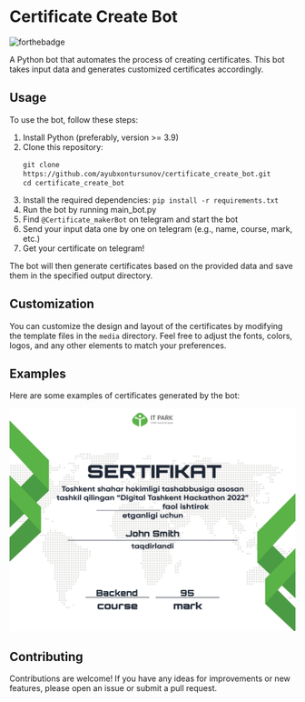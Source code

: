 # Certificate Create Bot

![forthebadge](http://forthebadge.com/images/badges/made-with-python.svg)

A Python bot that automates the process of creating certificates. This bot takes input data and generates customized certificates accordingly.

## Usage

To use the bot, follow these steps:

1. Install Python (preferably, version >= 3.9)
2. Clone this repository:
   ```
   git clone https://github.com/ayubxontursunov/certificate_create_bot.git
   cd certificate_create_bot
   ```
3. Install the required dependencies: `pip install -r requirements.txt`
4. Run the bot by running main_bot.py
5. Find `@Certificate_makerBot` on telegram and start the bot
6. Send your input data one by one on telegram (e.g., name, course, mark, etc.)
7. Get your certificate on telegram!

The bot will then generate certificates based on the provided data and save them in the specified output directory.

## Customization

You can customize the design and layout of the certificates by modifying the template files in the `media` directory. Feel free to adjust the fonts, colors, logos, and any other elements to match your preferences.

## Examples

Here are some examples of certificates generated by the bot:

![Certificate Example](media/certificates/John%20Smith.png)

## Contributing

Contributions are welcome! If you have any ideas for improvements or new features, please open an issue or submit a pull request. 

